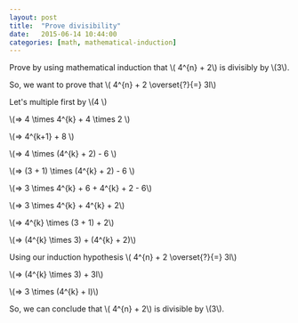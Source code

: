 ```yaml
---
layout: post
title:  "Prove divisibility"
date:   2015-06-14 10:44:00
categories: [math, mathematical-induction]
---
```


Prove by using mathematical induction that \\( 4^{n} + 2\\) is divisibly by \\(3\\).

So, we want to prove that \\( 4^{n} + 2 \overset{?}{=} 3l\\)


Let's multiple first by \\(4 \\)

\\(=> 4 \times 4^{k} + 4 \times 2 \\)

\\(=> 4^{k+1} + 8 \\)

\\(=> 4 \times (4^{k} + 2) - 6 \\)

\\(=> (3 + 1) \times (4^{k} + 2) - 6 \\)

\\(=> 3 \times 4^{k} + 6 + 4^{k} + 2 - 6\\)

\\(=> 3 \times 4^{k} + 4^{k} + 2\\)

\\(=> 4^{k} \times (3 + 1) + 2\\)

\\(=> (4^{k} \times 3) + (4^{k} + 2)\\)

Using our induction hypothesis \\( 4^{n} + 2 \overset{?}{=} 3l\\)

\\(=> (4^{k} \times 3) + 3l\\)

\\(=> 3 \times (4^{k} + l)\\)

So, we can conclude that \\( 4^{n} + 2\\) is divisible by \\(3\\).